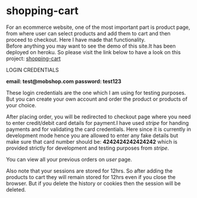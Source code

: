 # shopping-cart
For an ecommerce website, one of the most important part is product page,
from where user can select products and add them to cart and then proceed to checkout.
Here I have made that functionality.<br>
Before anything you may want to see the demo of this site.It has been deployed on heroku. So please visit the link below to have a look on this project:
<a href="https://sheltered-sierra-67762.herokuapp.com/">shopping-cart</a>
<p>LOGIN CREDENTIALS</p>
<strong>email: test@mobshop.com</strong>
<strong>password: test123</strong>
<p>These login credentials are the one which I am using for testing purposes. But you can create your own account and order the product or products of your choice.</p>
<p>After placing order, you will be redirected to checkout page where you need to enter credit/debit card details for payment.I have used <em>stripe</em> for handing payments and for validating the card credentials. Here since it is currently in development mode hence you are allowed to enter any fake details but make sure that card number should be: <b>4242424242424242</b> which is provided strictly for development and testing purposes from <em>stripe</em>.</p>
<p>You can view all your previous orders on <em>user</em> page.</p>
<p>Also note that your sessions are stored for 12hrs. So after adding the products to cart they will remain stored for 12hrs even if you close the browser. But if you delete the history or cookies  then the session will be deleted.</p>

